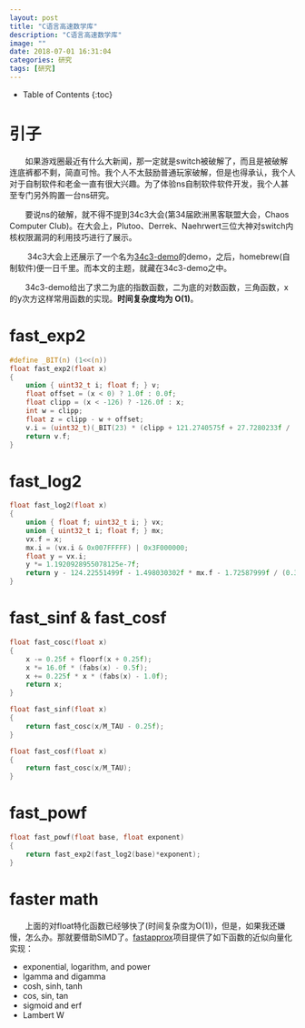 ```yaml
---
layout: post
title: "C语言高速数学库"
description: "C语言高速数学库"
image: ""
date: 2018-07-01 16:31:04
categories: 研究
tags: [研究]
---
```


<!-- more -->
* Table of Contents
{:toc}

# 引子

&nbsp; &nbsp; &nbsp; &nbsp;如果游戏圈最近有什么大新闻，那一定就是switch被破解了，而且是被破解连底裤都不剩，简直可怜。我个人不太鼓励普通玩家破解，但是也得承认，我个人对于自制软件和老金一直有很大兴趣。为了体验ns自制软件软件开发，我个人甚至专门另外购置一台ns研究。

&nbsp; &nbsp; &nbsp; &nbsp;要说ns的破解，就不得不提到34c3大会(第34届欧洲黑客联盟大会，Chaos Computer Club)。在大会上，Plutoo、Derrek、Naehrwert三位大神对switch内核权限漏洞的利用技巧进行了展示。

&nbsp; &nbsp; &nbsp; &nbsp; 34c3大会上还展示了一个名为[34c3-demo](https://github.com/switchbrew/34c3-demo)的demo，之后，homebrew(自制软件)便一日千里。而本文的主题，就藏在34c3-demo之中。

&nbsp; &nbsp; &nbsp; &nbsp;34c3-demo给出了求二为底的指数函数，二为底的对数函数，三角函数，x的y次方这样常用函数的实现。**时间复杂度均为 O(1)**。

# fast_exp2

```c
#define _BIT(n) (1<<(n))
float fast_exp2(float x)
{
    union { uint32_t i; float f; } v;
    float offset = (x < 0) ? 1.0f : 0.0f;
    float clipp = (x < -126) ? -126.0f : x;
    int w = clipp;
    float z = clipp - w + offset;
    v.i = (uint32_t)(_BIT(23) * (clipp + 121.2740575f + 27.7280233f / (4.84252568f - z) - 1.49012907f * z));
    return v.f;
}
```

# fast_log2

```c
float fast_log2(float x)
{
    union { float f; uint32_t i; } vx;
    union { uint32_t i; float f; } mx;
    vx.f = x;
    mx.i = (vx.i & 0x007FFFFF) | 0x3F000000;
    float y = vx.i;
    y *= 1.1920928955078125e-7f;
    return y - 124.22551499f - 1.498030302f * mx.f - 1.72587999f / (0.3520887068f + mx.f);
}
```

# fast_sinf & fast_cosf

```c
float fast_cosc(float x)
{
    x -= 0.25f + floorf(x + 0.25f);
    x *= 16.0f * (fabs(x) - 0.5f);
    x += 0.225f * x * (fabs(x) - 1.0f);
    return x;
}

float fast_sinf(float x)
{
    return fast_cosc(x/M_TAU - 0.25f);
}

float fast_cosf(float x)
{
    return fast_cosc(x/M_TAU);
}
```

# fast_powf

```c
float fast_powf(float base, float exponent)
{
    return fast_exp2(fast_log2(base)*exponent);
}
```

# faster math

&nbsp; &nbsp; &nbsp; &nbsp;上面的对float特化函数已经够快了(时间复杂度为O(1))，但是，如果我还嫌慢，怎么办。那就要借助SIMD了。[fastapprox](https://github.com/etheory/fastapprox)项目提供了如下函数的近似向量化实现：

- exponential, logarithm, and power
- lgamma and digamma
- cosh, sinh, tanh
- cos, sin, tan
- sigmoid and erf
- Lambert W







